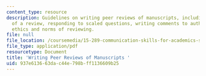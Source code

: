 ```yaml
---
content_type: resource
description: Guidelines on writing peer reviews of manuscripts, including the purpose
  of a review, responding to scaled questions, writing comments to authors, and the
  ethics and norms of reviewing.
file: null
file_location: /coursemedia/15-289-communication-skills-for-academics-spring-2002/937e613663dac44e798bff1136609b25_teach_note_pee_rev.pdf
file_type: application/pdf
resourcetype: Document
title: 'Writing Peer Reviews of Manuscripts '
uid: 937e6136-63da-c44e-798b-ff1136609b25
---
```


